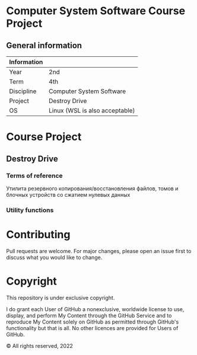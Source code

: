 # Computer System Software Course Project

## General information


| Information |                                |
|-------------|--------------------------------|
| Year        | 2nd                            |
| Term        | 4th                            |
| Discipline  | Computer System Software       |
| Project     | Destroy Drive                  |
| OS          | Linux (WSL is also acceptable) |

# Course Project

## Destroy Drive

### Terms of reference

Утилита резервного копирования/восстановления файлов, томов и блочных устройств со сжатием нулевых данных

### Utility functions

# Contributing

Pull requests are welcome. For major changes, please open an issue first to discuss what you would like to change.

# Copyright

This repository is under exclusive copyright.

I do grant each User of GitHub a nonexclusive, worldwide license to use, display, and perform My Content through the GitHub Service and to reproduce My Content solely on GitHub as permitted through GitHub's functionality but that is all. No other licences are provided for Users of GitHub.

© All rights reserved, 2022
